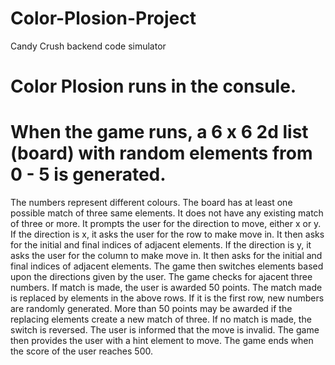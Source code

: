 # Color-Plosion-Project
Candy Crush backend code simulator

# Color Plosion runs in the consule.
# When the game runs, a 6 x 6 2d list (board) with random elements from 0 - 5 is generated.
The numbers represent different colours.
The board has at least one possible match of three same elements.
It does not have any existing match of three or more.
It prompts the user for the direction to move, either x or y.
If the direction is x, it asks the user for the row to make move in.
It then asks for the initial and final indices of adjacent elements.
If the direction is y, it asks the user for the column to make move in.
It then asks for the initial and final indices of adjacent elements.
The game then switches elements based upon the directions given by the user.
The game checks for ajacent three numbers.
If match is made, the user is awarded 50 points.
The match made is replaced by elements in the above rows.
If it is the first row, new numbers are randomly generated.
More than 50 points may be awarded if the replacing elements create a new match of three.
If no match is made, the switch is reversed.
The user is informed that the move is invalid.
The game then provides the user with a hint element to move.
The game ends when the score of the user reaches 500.
